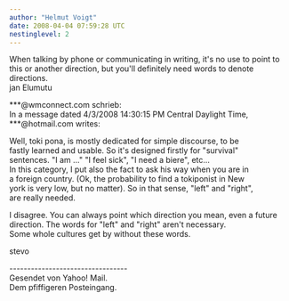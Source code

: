 ```yaml
---
author: "Helmut Voigt"
date: 2008-04-04 07:59:28 UTC
nestinglevel: 2
---
```

When talking by phone or communicating in writing, it's no use to point to this or another direction, but you'll definitely need words to denote directions.  
jan Elumutu  
  
\*\*\*@wmconnect.com schrieb:  
In a message dated 4/3/2008 14:30:15 PM Central Daylight Time, \*\*\*@hotmail.com writes:  
  
  
Well, toki pona, is mostly dedicated for simple discourse, to be  
fastly learned and usable. So it's designed firstly for "survival"  
sentences. "I am ..." "I feel sick", "I need a biere", etc...  
In this category, I put also the fact to ask his way when you are in  
a foreign country. (Ok, the probability to find a tokiponist in New  
york is very low, but no matter). So in that sense, "left" and "right",  
are really needed.  
  
  
I disagree. You can always point which direction you mean, even a future direction. The words for "left" and "right" aren't necessary.  
Some whole cultures get by without these words.  
  
stevo  
  
  
  
  
\---------------------------------  
Gesendet von Yahoo! Mail.  
Dem pfiffigeren Posteingang.